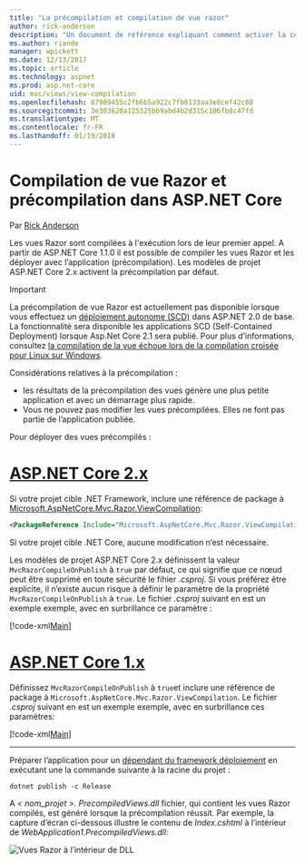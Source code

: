 ```yaml
---
title: "La précompilation et compilation de vue razor"
author: rick-anderson
description: "Un document de référence expliquant comment activer la compilation de vue MVC Razor et précompilation dans les applications ASP.NET Core."
ms.author: riande
manager: wpickett
ms.date: 12/13/2017
ms.topic: article
ms.technology: aspnet
ms.prod: asp.net-core
uid: mvc/views/view-compilation
ms.openlocfilehash: 87989455c2fb6b5a922c7fb6133aa3e8cef42c88
ms.sourcegitcommit: 3e303620a125325bb9abd4b2d315c106fb8c47fd
ms.translationtype: MT
ms.contentlocale: fr-FR
ms.lasthandoff: 01/19/2018
---
```

# <a name="razor-view-compilation-and-precompilation-in-aspnet-core"></a>Compilation de vue Razor et précompilation dans ASP.NET Core

Par [Rick Anderson](https://twitter.com/RickAndMSFT)

Les vues Razor sont compilées à l'exécution lors de leur premier appel. A partir de  ASP.NET Core 1.1.0 il est possible de compiler les vues Razor et les déployer avec l’application (précompilation). Les modèles de projet ASP.NET Core 2.x activent la précompilation par défaut.

> [!IMPORTANT]
> La précompilation de vue Razor est actuellement pas disponible lorsque vous effectuez un [déploiement autonome (SCD)](/dotnet/core/deploying/#self-contained-deployments-scd) dans ASP.NET 2.0 de base. La fonctionnalité sera disponible les applications SCD (Self-Contained Deployment) lorsque Asp.Net Core 2.1 sera publié. Pour plus d’informations, consultez [la compilation de la vue échoue lors de la compilation croisée pour Linux sur Windows](https://github.com/aspnet/MvcPrecompilation/issues/102).

Considérations relatives à la précompilation :

* les résultats de la précompilation des vues  génère une plus petite application et avec un  démarrage plus rapide.
* Vous ne pouvez pas modifier les vues précompilées. Elles ne font pas partie de l’application publiée. 

Pour déployer des vues précompilés :

# <a name="aspnet-core-2xtabaspnetcore2x"></a>[ASP.NET Core 2.x](#tab/aspnetcore2x)

Si votre projet cible .NET Framework, inclure une référence de package à [Microsoft.AspNetCore.Mvc.Razor.ViewCompilation](https://www.nuget.org/packages/Microsoft.AspNetCore.Mvc.Razor.ViewCompilation/):

```xml
<PackageReference Include="Microsoft.AspNetCore.Mvc.Razor.ViewCompilation" Version="2.0.0" PrivateAssets="All" />
```

Si votre projet cible .NET Core, aucune modification n’est nécessaire.

Les modèles de projet ASP.NET Core 2.x définissent la valeur `MvcRazorCompileOnPublish` à `true` par défaut, ce qui signifie que ce nœud peut être supprimé en toute sécurité le fihier *.csproj*. Si vous préférez être explicite, il n’existe aucun risque à définir le paramètre de la propriété `MvcRazorCompileOnPublish` à `true`. Le fichier *.csproj* suivant en est un exemple exemple, avec en surbrillance ce paramètre :

[!code-xml[Main](view-compilation\sample\MvcRazorCompileOnPublish2.csproj?highlight=5)]

# <a name="aspnet-core-1xtabaspnetcore1x"></a>[ASP.NET Core 1.x](#tab/aspnetcore1x)

Définissez `MvcRazorCompileOnPublish` à `true`et inclure une référence de package à `Microsoft.AspNetCore.Mvc.Razor.ViewCompilation`. Le fichier *.csproj* suivant en est un exemple exemple, avec en surbrillance ces paramètres:

[!code-xml[Main](view-compilation\sample\MvcRazorCompileOnPublish.csproj?highlight=5,12)]

---

Préparer l’application pour un [dépendant du framework déploiement](/dotnet/core/deploying/#framework-dependent-deployments-fdd) en exécutant une la commande suivante à la racine du projet :

```console
dotnet publish -c Release
```

A *< nom_projet >. PrecompiledViews.dll* fichier, qui contient les vues Razor compilés, est généré lorsque la précompilation réussit. Par exemple, la capture d’écran ci-dessous illustre le contenu de *Index.cshtml* à l’intérieur de *WebApplication1.PrecompiledViews.dll*:

![Vues Razor à l’intérieur de DLL](view-compilation/_static/razor-views-in-dll.png)
